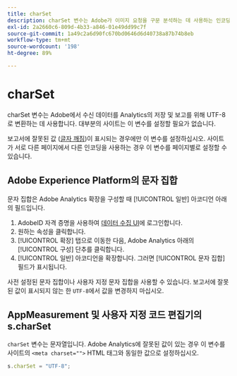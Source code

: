 ```yaml
---
title: charSet
description: charSet 변수는 Adobe가 이미지 요청을 구문 분석하는 데 사용하는 인코딩을 결정합니다.
exl-id: 2a2660c6-809d-4b33-a846-01e49dd99c7f
source-git-commit: 1a49c2a6d90fc670bd0646d6d40738a87b74b8eb
workflow-type: tm+mt
source-wordcount: '198'
ht-degree: 89%

---
```


# charSet

charSet 변수는 Adobe에서 수신 데이터를 Analytics의 저장 및 보고를 위해 UTF-8로 변환하는 데 사용합니다. 대부분의 사이트는 이 변수를 설정할 필요가 없습니다.

보고서에 잘못된 값 ([글자 깨짐](https://en.wikipedia.org/wiki/Mojibake))이 표시되는 경우에만 이 변수를 설정하십시오. 사이트가 서로 다른 페이지에서 다른 인코딩을 사용하는 경우 이 변수를 페이지별로 설정할 수 있습니다.

## Adobe Experience Platform의 문자 집합

문자 집합은 Adobe Analytics 확장을 구성할 때 [!UICONTROL 일반] 아코디언 아래의 필드입니다.

1. AdobeID 자격 증명을 사용하여 [데이터 수집 UI](https://experience.adobe.com/data-collection)에 로그인합니다.
1. 원하는 속성을 클릭합니다.
1. [!UICONTROL 확장] 탭으로 이동한 다음, Adobe Analytics 아래의 [!UICONTROL 구성] 단추를 클릭합니다.
1. [!UICONTROL 일반] 아코디언을 확장합니다. 그러면 [!UICONTROL 문자 집합] 필드가 표시됩니다.

사전 설정된 문자 집합이나 사용자 지정 문자 집합을 사용할 수 있습니다. 보고서에 잘못된 값이 표시되지 않는 한 `UTF-8`에서 값을 변경하지 마십시오.

## AppMeasurement 및 사용자 지정 코드 편집기의 s.charSet

`charSet` 변수는 문자열입니다. Adobe Analytics에 잘못된 값이 있는 경우 이 변수를 사이트의 `<meta charset="">` HTML 태그와 동일한 값으로 설정하십시오.

```js
s.charSet = "UTF-8";
```
